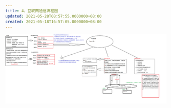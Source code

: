 ```yaml
---
title: 4、互联网通信流程图
updated: 2021-05-28T08:57:55.0000000+08:00
created: 2021-05-18T16:57:05.0000000+08:00
---
```


![image1](Java学习/5.%20Web/resources/image1-3.png)

